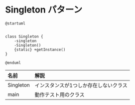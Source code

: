 # Singleton パターン


```uml
@startuml


class Singleton {
    -singleton
    -Singleton()
    {static} +getInstance()
}

@enduml
```

| 名前 | 解説 |
|:----|:-----|
| Singleton | インスタンスが1つしか存在しないクラス |
| main | 動作テスト用のクラス |
